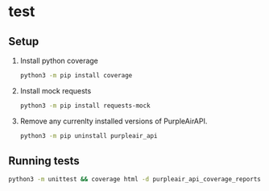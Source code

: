 # test

## Setup

1. Install python coverage

    ```bash
    python3 -m pip install coverage
    ```

2. Install mock requests

    ```bash
    python3 -m pip install requests-mock
    ```

3. Remove any currenlty installed versions of PurpleAirAPI.

    ```bash
    python3 -m pip uninstall purpleair_api
    ```

## Running tests

```bash
python3 -m unittest && coverage html -d purpleair_api_coverage_reports
```
